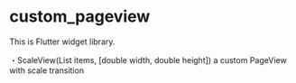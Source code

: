# custom_pageview

This is Flutter widget library.

・ScaleView(List<Widget> items, [double width, double height])
  a custom PageView with scale transition
